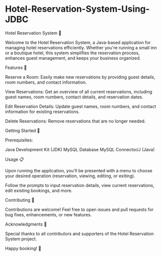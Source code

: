 # Hotel-Reservation-System-Using-JDBC

Hotel Reservation System 🏨

Welcome to the Hotel Reservation System, a Java-based application for managing hotel reservations efficiently. Whether you're running a small inn or a boutique hotel, this system simplifies the reservation process, enhances guest management, and keeps your business organized.

Features 🌟

Reserve a Room: Easily make new reservations by providing guest details, room numbers, and contact information.

View Reservations: Get an overview of all current reservations, including guest names, room numbers, contact details, and reservation dates.

Edit Reservation Details: Update guest names, room numbers, and contact information for existing reservations.

Delete Reservations: Remove reservations that are no longer needed.

Getting Started 🚀

Prerequisites:

Java Development Kit (JDK)
MySQL Database
MySQL Connector/J (Java)


Usage 📋

Upon running the application, you'll be presented with a menu to choose your desired operation (reservation, viewing, editing, or exiting).

Follow the prompts to input reservation details, view current reservations, edit existing bookings, and more.

Contributing 🤝

Contributions are welcome! Feel free to open issues and pull requests for bug fixes, enhancements, or new features.

Acknowledgments 🙏

Special thanks to all contributors and supporters of the Hotel Reservation System project.

Happy booking! 🌆

